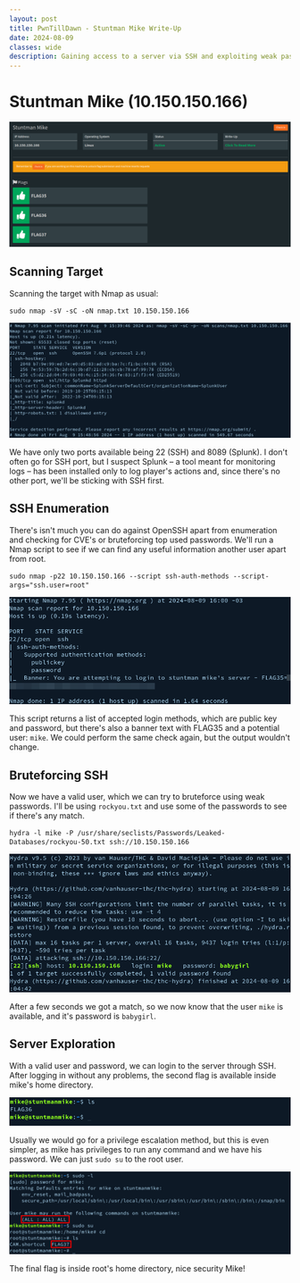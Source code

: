 ```yaml
---
layout: post
title: PwnTillDawn - Stuntman Mike Write-Up
date: 2024-08-09
classes: wide
description: Gaining access to a server via SSH and exploiting weak passwords.
---
```


# Stuntman Mike (**10.150.150.166**)

![](/assets/img/post/pwntilldawn_stuntman_mike/1.png)

## Scanning Target

Scanning the target with Nmap as usual:

```
sudo nmap -sV -sC -oN nmap.txt 10.150.150.166
```

![](/assets/img/post/pwntilldawn_stuntman_mike/2.png)

We have only two ports available being 22 (SSH) and 8089 (Splunk). I don't often go for SSH port, but I suspect Splunk – a tool meant for monitoring logs – has been installed only to log player's actions and, since there's no other port, we'll be sticking with SSH first.

## SSH Enumeration

There's isn't much you can do against OpenSSH apart from enumeration and checking for CVE's or bruteforcing top used passwords. We'll run a Nmap script to see if we can find any useful information another user apart from root.

```
sudo nmap -p22 10.150.150.166 --script ssh-auth-methods --script-args="ssh.user=root"
```

![](/assets/img/post/pwntilldawn_stuntman_mike/3.png)

This script returns a list of accepted login methods, which are public key and password, but there's also a banner text with FLAG35 and a potential user: `mike`. We could perform the same check again, but the output wouldn't change.

## Bruteforcing SSH

Now we have a valid user, which we can try to bruteforce using weak passwords. I'll be using `rockyou.txt` and use some of the  passwords to see if there's any match.

```
hydra -l mike -P /usr/share/seclists/Passwords/Leaked-Databases/rockyou-50.txt ssh://10.150.150.166
```

![](/assets/img/post/pwntilldawn_stuntman_mike/4.png)

After a few seconds we got a match, so we now know that the user `mike` is available, and it's password is `babygirl`.

## Server Exploration

With a valid user and password, we can login to the server through SSH. After logging in without any problems, the second flag is available inside mike's home directory.

![](/assets/img/post/pwntilldawn_stuntman_mike/5.png)

Usually we would go for a privilege escalation method, but this is even simpler, as mike has privileges to run any command and we have his password. We can just `sudo su` to the root user.

![](/assets/img/post/pwntilldawn_stuntman_mike/6.png)

The final flag is inside root's home directory, nice security Mike!
